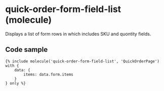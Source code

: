 # quick-order-form-field-list (molecule)

Displays a list of form rows in which includes SKU and quontity fields.

## Code sample 

```
{% include molecule('quick-order-form-field-list', 'QuickOrderPage') with {
    data: {
        items: data.form.items
    }
} only %}
```
